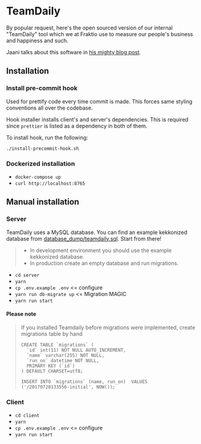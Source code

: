 # TeamDaily

By popular request, here's the open sourced version of our internal "TeamDaily" tool which we at Fraktio use
to measure our people's business and happiness and such.

Jaani talks about this software in [his mighty blog post](https://fraktio.fi/blogi/sisainen-kehitys-case-teamdaily/).

## Installation

### Install pre-commit hook

Used for prettify code every time commit is made. This forces same styling conventions all over the codebase.

Hook installer installs client's and server's dependencies. This is required since `prettier` is listed as a dependency in both of them.

To install hook, run the following:

```
./install-precommit-hook.sh
```

### Dockerized installation

* `docker-compose up`
* `curl http://localhost:8765`

## Manual installation

### Server

TeamDaily uses a MySQL database. You can find an example kekkonized
database from [database_dump/teamdaily.sql](database_dump/teamdaily.sql).
Start from there!

> - In development environment you should use the example kekkonized database.
> - In production create an empty database and run migrations.

* `cd server`
* `yarn`
* `cp .env.example .env` <= configure
* `yarn run db-migrate up` <= Migration MAGIC
* `yarn run start`

#### Please note
> If you installed Teamdaily before migrations were implemented, create migrations table by hand
> ```
> CREATE TABLE `migrations` (
>   `id` int(11) NOT NULL AUTO_INCREMENT,
>   `name` varchar(255) NOT NULL,
>   `run_on` datetime NOT NULL,
>   PRIMARY KEY (`id`)
> ) DEFAULT CHARSET=utf8;
> 
> INSERT INTO `migrations` (name, run_on)  VALUES ('/20170728133556-initial', NOW());
> ```


### Client

* `cd client`
* `yarn`
* `cp .env.example .env` <= configure
* `yarn run start`

